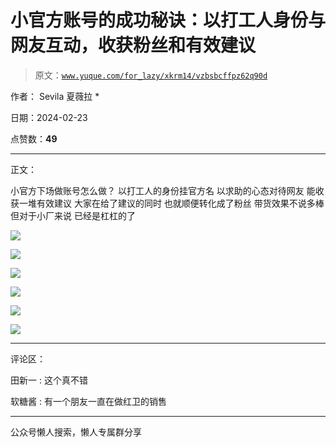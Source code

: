 # 小官方账号的成功秘诀：以打工人身份与网友互动，收获粉丝和有效建议

> 原文：[`www.yuque.com/for_lazy/xkrm14/vzbsbcffpz62q90d`](https://www.yuque.com/for_lazy/xkrm14/vzbsbcffpz62q90d)

作者： Sevila 夏薇拉 *

日期：2024-02-23

点赞数：**49**

* * *

正文：

小官方下场做账号怎么做？ 以打工人的身份挂官方名 以求助的心态对待网友 能收获一堆有效建议 大家在给了建议的同时 也就顺便转化成了粉丝 带货效果不说多棒
但对于小厂来说 已经是杠杠的了

![](img/d58922a526137c9bbc636cf3c486e4a6.png)

![](img/c6d247a930fb4c8d570d8149ee013f36.png)

![](img/8e9ecba7f0331a51c0faab37e3543ef1.png)

![](img/c052994d0723a020b8dbca3b771d59bb.png)

![](img/689487bc182eac0a164ad493ff89a036.png)

![](img/d449ec2786a0cafefc2a45340295229c.png)

* * *

评论区：

田新一 : 这个真不错

软糖酱 : 有一个朋友一直在做红卫的销售

* * *

公众号懒人搜索，懒人专属群分享